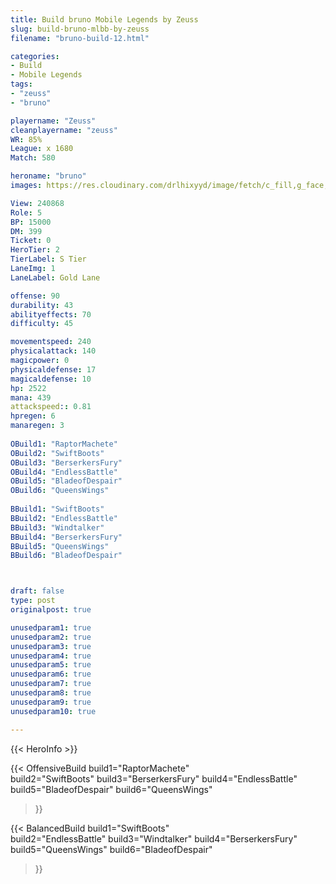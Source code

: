 ```yaml
---
title: Build bruno Mobile Legends by Zeuss
slug: build-bruno-mlbb-by-zeuss
filename: "bruno-build-12.html"

categories: 
- Build 
- Mobile Legends
tags: 
- "zeuss"
- "bruno"

playername: "Zeuss"
cleanplayername: "zeuss"
WR: 85%
League: x 1680
Match: 580 

heroname: "bruno"
images: https://res.cloudinary.com/drlhixyyd/image/fetch/c_fill,g_face,f_auto/https://cdn2-build.mobagenie.my.id/p/images/banner/full/bruno.jpg

View: 240868 
Role: 5 
BP: 15000
DM: 399 
Ticket: 0 
HeroTier: 2 
TierLabel: S Tier 
LaneImg: 1
LaneLabel: Gold Lane

offense: 90 
durability: 43 
abilityeffects: 70 
difficulty: 45 

movementspeed: 240
physicalattack: 140
magicpower: 0
physicaldefense: 17
magicaldefense: 10
hp: 2522
mana: 439
attackspeed:: 0.81
hpregen: 6
manaregen: 3
 
OBuild1: "RaptorMachete"  
OBuild2: "SwiftBoots" 
OBuild3: "BerserkersFury" 
OBuild4: "EndlessBattle" 
OBuild5: "BladeofDespair" 
OBuild6: "QueensWings" 
 
BBuild1: "SwiftBoots"  
BBuild2: "EndlessBattle" 
BBuild3: "Windtalker" 
BBuild4: "BerserkersFury" 
BBuild5: "QueensWings" 
BBuild6: "BladeofDespair"



draft: false
type: post
originalpost: true

unusedparam1: true
unusedparam2: true
unusedparam3: true
unusedparam4: true
unusedparam5: true
unusedparam6: true
unusedparam7: true
unusedparam8: true
unusedparam9: true
unusedparam10: true

---
```


{{< HeroInfo >}} 

{{< OffensiveBuild 
build1="RaptorMachete"  
build2="SwiftBoots" 
build3="BerserkersFury" 
build4="EndlessBattle" 
build5="BladeofDespair" 
build6="QueensWings" 
 >}} 

{{< BalancedBuild 
build1="SwiftBoots"  
build2="EndlessBattle" 
build3="Windtalker" 
build4="BerserkersFury" 
build5="QueensWings" 
build6="BladeofDespair" 
 >}}

